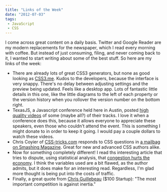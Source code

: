 ```yaml
---
title: "Links of the Week"
date: "2012-07-03"
tags:
 - JavaScript
 - CSS
---
```


I come across great content on a daily basis. Twitter and Google Reader are my modern replacements for the newspaper, which I read every morning with coffee. But instead of just consuming, filing, and never coming back to it, I wanted to start writing about some of the best stuff. So here are my links of the week:

- There are already lots of great CSS3 generators, but none as good looking as [CSS3.me](http://css3.me). Kudos to the developers, because the interface is very snappy. There's no delay between adjusting settings and the preview being updated. Feels like a desktop app. Lots of fantastic little details in this one, like the little diagrams to the left of each property or the version history when you rollover the version number on the bottom right.
- TexasJS, a Javascript conference held here in Austin, posted [high quality videos](http://vimeo.com/channels/txjs) of some (maybe all?) of their tracks. I love it when a conference does this, because it allows everyone to appreciate these speakers, even those who couldn't attend the event. This is something I might donate to in order to keep it going. I would pay a couple dollars to watch these videos.
- Chris Coyier of [CSS-tricks.com](http://www.css-tricks.com) responds to CSS questions in [a mailbag on Smashing Magazine](http://coding.smashingmagazine.com/2012/06/14/coding-qa-with-chris-coyier-box-sizing-and-css-sprites/). Great for new and advanced CSS authors alike.
- Now for something completely different! I read ths interesting article that tries to dispute, using statistical analysis, that [congestion hurts the economy](http://www.theatlanticcities.com/commute/2012/06/defense-congestion/2118/). I think the variables used are a bit flawed, as the author admits, but it does make for an interesting read. Regardless, I'm glad more thought is being put into the costs of traffic.
- Finally, a great quote from [Chris Guillebeau](http://chrisguillebeau.com/3x5/establish-new-income/) ($100 Startup): "The most important competition is against inertia."
